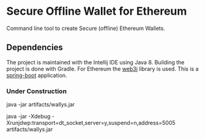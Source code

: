 # Secure Offline Wallet for Ethereum
Command line tool to create Secure (offline) Ethereum Wallets.

## Dependencies

The project is maintained with the Intellij IDE using Java 8. Building the project is done with Gradle. 
For Ethereum the [web3j](https://web3j.github.io/web3j/) library is used. 
This is a [spring-boot](https://projects.spring.io/spring-boot/) application.

### Under Construction

java -jar  artifacts/wallys.jar

java -jar -Xdebug -Xrunjdwp:transport=dt_socket,server=y,suspend=n,address=5005 artifacts/wallys.jar
